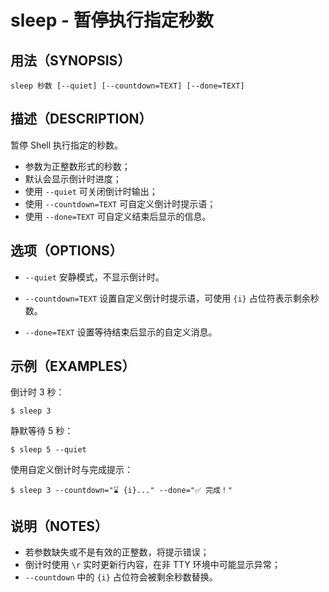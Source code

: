 # sleep - 暂停执行指定秒数

## 用法（SYNOPSIS）

    sleep 秒数 [--quiet] [--countdown=TEXT] [--done=TEXT]


## 描述（DESCRIPTION）

暂停 Shell 执行指定的秒数。

* 参数为正整数形式的秒数；
* 默认会显示倒计时进度；
* 使用 `--quiet` 可关闭倒计时输出；
* 使用 `--countdown=TEXT` 可自定义倒计时提示语；
* 使用 `--done=TEXT` 可自定义结束后显示的信息。


## 选项（OPTIONS）

* `--quiet`
  安静模式，不显示倒计时。

* `--countdown=TEXT`
  设置自定义倒计时提示语，可使用 `{i}` 占位符表示剩余秒数。

* `--done=TEXT`
  设置等待结束后显示的自定义消息。


## 示例（EXAMPLES）

倒计时 3 秒：

```shell
$ sleep 3
```

静默等待 5 秒：

```shell
$ sleep 5 --quiet
```

使用自定义倒计时与完成提示：

```shell
$ sleep 3 --countdown="⌛ {i}..." --done="✅ 完成！"
```


## 说明（NOTES）

* 若参数缺失或不是有效的正整数，将提示错误；
* 倒计时使用 `\r` 实时更新行内容，在非 TTY 环境中可能显示异常；
* `--countdown` 中的 `{i}` 占位符会被剩余秒数替换。
